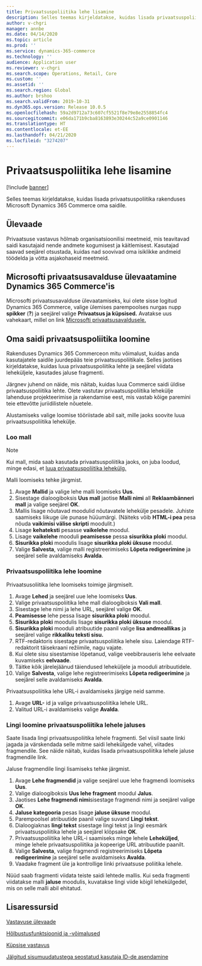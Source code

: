 ```yaml
---
title: Privaatsuspoliitika lehe lisamine
description: Selles teemas kirjeldatakse, kuidas lisada privaatsuspoliitika rakenduses Microsoft Dynamics 365 Commerce oma saidile.
author: v-chgri
manager: annbe
ms.date: 04/14/2020
ms.topic: article
ms.prod: ''
ms.service: dynamics-365-commerce
ms.technology: ''
audience: Application user
ms.reviewer: v-chgri
ms.search.scope: Operations, Retail, Core
ms.custom: ''
ms.assetid: ''
ms.search.region: Global
ms.author: brshoo
ms.search.validFrom: 2019-10-31
ms.dyn365.ops.version: Release 10.0.5
ms.openlocfilehash: 59a2d9712a73c607cf5521f8e79e8e2558854fc4
ms.sourcegitcommit: e06da171b9cba8163893e30244c52a9ce0901146
ms.translationtype: HT
ms.contentlocale: et-EE
ms.lasthandoff: 04/21/2020
ms.locfileid: "3274207"
---
```

# <a name="add-a-privacy-policy-page"></a>Privaatsuspoliitika lehe lisamine


[!include [banner](includes/banner.md)]

Selles teemas kirjeldatakse, kuidas lisada privaatsuspoliitika rakenduses Microsoft Dynamics 365 Commerce oma saidile.

## <a name="overview"></a>Ülevaade

Privaatsuse vastavus hõlmab organisatsioonilisi meetmeid, mis teavitavad saidi kasutajaid nende andmete kogumisest ja käitlemisest. Kasutajad saavad seejärel otsustada, kuidas nad soovivad oma isiklikke andmeid töödelda ja võtta asjakohaseid meetmeid.

## <a name="review-the-microsoft-privacy-statement-in-dynamics-365-commerce"></a>Microsofti privaatsusavalduse ülevaatamine Dynamics 365 Commerce'is

Microsofti privaatsusavalduse ülevaatamiseks, kui olete sisse logitud Dynamics 365 Commerce, valige ülemises parempoolses nurgas nupp **spikker** (**?**) ja seejärel valige **Privaatsus ja küpsised.** Avatakse uus vahekaart, millel on link [Microsofti privaatsusavaldusele.](https://privacy.microsoft.com/privacystatement)

## <a name="build-a-privacy-policy-page-for-your-site"></a>Oma saidi privaatsuspoliitika loomine

Rakenduses Dynamics 365 Commerceon mitu võimalust, kuidas anda kasutajatele saidile juurdepääs teie privaatsuspoliitikale. Selles jaotises kirjeldatakse, kuidas luua privaatsuspoliitika lehte ja seejärel viidata leheküljele, kasutades jaluse fragmenti.

Järgnev juhend on näide, mis näitab, kuidas luua Commerce saidi üldise privaatsuspoliitika lehte. Olete vastutav privaatsuspoliitika lehekülje lahenduse projekteerimise ja rakendamise eest, mis vastab kõige paremini teie ettevõtte juriidilistele nõuetele.

Alustamiseks valige loomise tööriistade abil sait, mille jaoks soovite luua privaatsuspoliitika lehekülje.

### <a name="create-a-template"></a>Loo mall

> [!NOTE]
> Kui mall, mida saab kasutada privaatsuspoliitika jaoks, on juba loodud, minge edasi, et [luua privaatsuspoliitika lehekülg.](#build-a-privacy-policy-page)

Malli loomiseks tehke järgmist.

1. Avage **Mallid** ja valige lehe malli loomiseks **Uus**.
1. Sisestage dialoogiboksis **Uus mall** jaotise **Malli nimi** all **Reklaambänneri mall** ja valige seejärel **OK**.
1. Mallis lisage nõutavad moodulid nõutavatele lehekülje pesadele. Juhiste saamiseks liikuge üle punase hüüumärgi. (Näiteks võib **HTML-i pea** pesa nõuda **vaikimisi välise skripti** moodulit.)
1. Lisage **kehateksti** pesasse **vaikelehe** moodul.
1. Lisage **vaikelehe** mooduli **peamisesse** pessa **sisurikka ploki** moodul.
1. **Sisurikka ploki** moodulis lisage **sisurikka ploki üksuse** moodul.
1. Valige **Salvesta**, valige malli registreerimiseks **Lõpeta redigeerimine** ja seejärel selle avaldamiseks **Avalda**.

### <a name="build-a-privacy-policy-page"></a>Privaatsuspoliitika lehe loomine

Privaatsusoliitika lehe loomiseks toimige järgmiselt.

1. Avage **Lehed** ja seejärel uue lehe loomiseks **Uus**.
1. Valige privaatsuspoliitika lehe mall dialoogiboksis **Vali mall**.
1. Sisestage lehe nimi ja lehe URL, seejärel valige **OK**. 
1. **Peamisesse** lehe pessa lisage **sisurikka ploki** moodul.
1. **Sisurikka ploki** moodulis lisage **sisurikka ploki üksuse** moodul.
1. **Sisurikka ploki** mooduli atribuutide paanil valige **lisa andmeallikas** ja seejärel valige **rikkaliku teksti sisu.**
1. RTF-redaktoris sisestage privaatsuspoliitika lehele sisu. Laiendage RTF-redaktorit täisekraani režiimile, nagu vajate.
1. Kui olete sisu sisestamise lõpetanud, valige veebibrauseris lehe eelvaate kuvamiseks **eelvaade**.
1. Täitke kõik järelejäänud täiendused leheküljele ja mooduli atribuutidele.
1. Valige **Salvesta**, valige lehe registreerimiseks **Lõpeta redigeerimine** ja seejärel selle avaldamiseks **Avalda**.

Privaatsuspoliitika lehe URL-i avaldamiseks järgige neid samme.

1. Avage **URL-** id ja valige privaatsuspoliitika lehele URL.
1. Valitud URL-i avaldamiseks valige **Avalda**.

### <a name="create-a-link-to-the-privacy-policy-page-in-a-footer"></a>Lingi loomine privaatsuspoliitika lehele jaluses

Saate lisada lingi privaatsuspoliitika lehele fragmenti. Sel viisil saate linki jagada ja värskendada selle mitme saidi lehekülgede vahel, viitades fragmendile. See näide näitab, kuidas lisada privaatsuspoliitika lehele jaluse fragmendile link.

Jaluse fragmendile lingi lisamiseks tehke järgmist.

1. Avage **Lehe fragmendid** ja valige seejärel uue lehe fragmendi loomiseks **Uus**.
1. Valige dialoogiboksis **Uus lehe fragment** moodul **Jalus**.
1. Jaotises **Lehe fragmendi nimi**sisestage fragmendi nimi ja seejärel valige **OK**.
1. **Jaluse kategooria** pesas lisage **jaluse üksuse** moodul.
1. Parempoolsel atribuutide paanil valige suvand **Lingi tekst**.
1. Dialoogiaknas **lingi tekst** sisestage lingi tekst ja lingi eesmärk privaatsuspoliitika lehele ja seejärel klõpsake **OK**.
1. Privaatsuspoliitika lehe URL-i saamiseks minge lehele **Leheküljed**, minge lehele privaatsuspoliitika ja kopeerige URL atribuutide paanilt.
1. Valige **Salvesta**, valige fragmendi registreerimiseks **Lõpeta redigeerimine** ja seejärel selle avaldamiseks **Avalda**.
1. Vaadake fragment üle ja kontrollige linki privaatsuse poliitika lehele.

Nüüd saab fragmenti viidata teiste saidi lehtede mallis. Kui seda fragmenti viidatakse malli **jaluse** moodulis, kuvatakse lingi viide kõigil lehekülgedel, mis on selle malli abil ehitatud.

## <a name="additional-resources"></a>Lisaressursid

[Vastavuse ülevaade](compliance-overview.md)

[Hõlbustusfunktsioonid ja -võimalused](accessibility.md)

[Küpsise vastavus](cookie-compliance.md)

[Jälgitud sisumuudatustega seostatud kasutaja ID-de asendamine](replace-IDs-tracked-changes.md)
